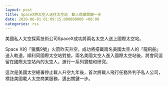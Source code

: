 ```yaml
---
layout: post
title: SpaceX將太空人送往太空站　載人商業關鍵一步
date: 2020-06-01 01:09:15.000000000 +08:00
categories: rss
---
```


美國私人太空探索技術公司SpaceX成功將兩名太空人送上國際太空站。

Space X的「獵鷹9號」火箭昨天升空，成功將搭載兩名美國太空人的「龍飛船」送入軌道，順利同國際太空站對接。兩名美國太空人進入國際太空站後，將會同逗留在國際太空站內的太空人，進行一系列實驗和研究。

這次是美國太空總署停止載人升空九年後，首次將載人飛行任務外判予私人公司，標誌美國載人太空商業服務，邁出關鍵一步。
